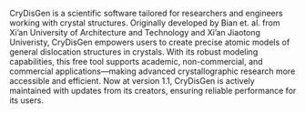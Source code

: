 CryDisGen is a scientific software tailored for researchers and engineers working with crystal structures. Originally developed by Bian et. al. from Xi’an University of Architecture and Technology and Xi’an Jiaotong Univeristy, CryDisGen empowers users to create precise atomic models of general dislocation structures in crystals. With its robust modeling capabilities, this free tool supports academic, non-commercial, and commercial applications—making advanced crystallographic research more accessible and efficient. Now at version 1.1, CryDisGen is actively maintained with updates from its creators, ensuring reliable performance for its users.

